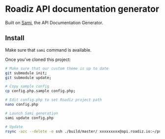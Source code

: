 # Roadiz API documentation generator
Built on [Sami](https://github.com/FriendsOfPHP/sami), the API Documentation Generator.

## Install
Make sure that `sami` command is available.

Once you’ve cloned this project:

```bash
# Make sure that our custom theme is up to date
git submodule init;
git submodule update;

# Copy sample config
cp config.php.sample config.php;

# Edit config.php to set Roadiz project path
nano config.php

# Launch Sami generation
sami update config.php

# Update
rsync -azc --delete -e ssh ./build/master/ xxxxxxxxx@api.roadiz.io:~/public_html/
```